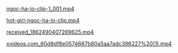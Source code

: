 [ngoc-ha-lo-clip-1_001.mp4](https://sssex18.github.io/video/ngoc-ha-lo-clip-1_001.mp4)

[hot-girl-ngoc-ha-lo-clip.mp4](https:/_sssex18.github.io/video/hot-girl-ngoc-ha-lo-clip.mp4)

[received_1862490407269625.mp4](https://sssex18.github.io/video/received_1862490407269625.mp4)

[xvideos.com_60d8df8e0574667b80a5aa7adc396227%20(1).mp4](https://sssex18.github.io/video/xvideos.com_60d8df8e0574667b80a5aa7adc396227%20(1).mp4)
